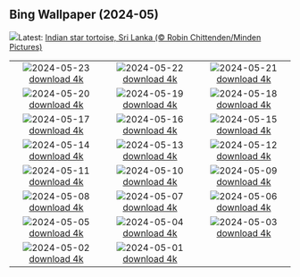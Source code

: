 ## Bing Wallpaper (2024-05)
![](https://www.bing.com/th?id=OHR.IndianStarTortoise_EN-CA4291882907_UHD.jpg&w=1000)Latest: [Indian star tortoise, Sri Lanka (© Robin Chittenden/Minden Pictures)](https://www.bing.com/th?id=OHR.IndianStarTortoise_EN-CA4291882907_UHD.jpg)

|      |      |      |
| :----: | :----: | :----: |
|![](https://www.bing.com/th?id=OHR.SnowGumTasmania_EN-CA3820234055_UHD.jpg&pid=hp&w=384&h=216&rs=1&c=4)2024-05-23 [download 4k](https://www.bing.com/th?id=OHR.SnowGumTasmania_EN-CA3820234055_UHD.jpg)|![](https://www.bing.com/th?id=OHR.MalaysiaTea_EN-CA2918348578_UHD.jpg&pid=hp&w=384&h=216&rs=1&c=4)2024-05-22 [download 4k](https://www.bing.com/th?id=OHR.MalaysiaTea_EN-CA2918348578_UHD.jpg)|![](https://www.bing.com/th?id=OHR.OttawaParliamentHill_EN-CA0974893499_UHD.jpg&pid=hp&w=384&h=216&rs=1&c=4)2024-05-21 [download 4k](https://www.bing.com/th?id=OHR.OttawaParliamentHill_EN-CA0974893499_UHD.jpg)|
|![](https://www.bing.com/th?id=OHR.VernazzaItaly_EN-CA4571085041_UHD.jpg&pid=hp&w=384&h=216&rs=1&c=4)2024-05-20 [download 4k](https://www.bing.com/th?id=OHR.VernazzaItaly_EN-CA4571085041_UHD.jpg)|![](https://www.bing.com/th?id=OHR.MuseumWhale_EN-CA4260843358_UHD.jpg&pid=hp&w=384&h=216&rs=1&c=4)2024-05-19 [download 4k](https://www.bing.com/th?id=OHR.MuseumWhale_EN-CA4260843358_UHD.jpg)|![](https://www.bing.com/th?id=OHR.TarangireElephants_EN-CA3710985340_UHD.jpg&pid=hp&w=384&h=216&rs=1&c=4)2024-05-18 [download 4k](https://www.bing.com/th?id=OHR.TarangireElephants_EN-CA3710985340_UHD.jpg)|
|![](https://www.bing.com/th?id=OHR.DayOfLight_EN-CA8566531785_UHD.jpg&pid=hp&w=384&h=216&rs=1&c=4)2024-05-17 [download 4k](https://www.bing.com/th?id=OHR.DayOfLight_EN-CA8566531785_UHD.jpg)|![](https://www.bing.com/th?id=OHR.BlueCityIndia_EN-CA8486097428_UHD.jpg&pid=hp&w=384&h=216&rs=1&c=4)2024-05-16 [download 4k](https://www.bing.com/th?id=OHR.BlueCityIndia_EN-CA8486097428_UHD.jpg)|![](https://www.bing.com/th?id=OHR.CarlsbadNP_EN-CA8275462629_UHD.jpg&pid=hp&w=384&h=216&rs=1&c=4)2024-05-15 [download 4k](https://www.bing.com/th?id=OHR.CarlsbadNP_EN-CA8275462629_UHD.jpg)|
|![](https://www.bing.com/th?id=OHR.NamibiaCanyon_EN-CA8189857469_UHD.jpg&pid=hp&w=384&h=216&rs=1&c=4)2024-05-14 [download 4k](https://www.bing.com/th?id=OHR.NamibiaCanyon_EN-CA8189857469_UHD.jpg)|![](https://www.bing.com/th?id=OHR.GuanacoMother_EN-CA8019143520_UHD.jpg&pid=hp&w=384&h=216&rs=1&c=4)2024-05-13 [download 4k](https://www.bing.com/th?id=OHR.GuanacoMother_EN-CA8019143520_UHD.jpg)|![](https://www.bing.com/th?id=OHR.TexasIndigoBunting_EN-CA7787624714_UHD.jpg&pid=hp&w=384&h=216&rs=1&c=4)2024-05-12 [download 4k](https://www.bing.com/th?id=OHR.TexasIndigoBunting_EN-CA7787624714_UHD.jpg)|
|![](https://www.bing.com/th?id=OHR.OttawaTulipFest_EN-CA7422962019_UHD.jpg&pid=hp&w=384&h=216&rs=1&c=4)2024-05-11 [download 4k](https://www.bing.com/th?id=OHR.OttawaTulipFest_EN-CA7422962019_UHD.jpg)|![](https://www.bing.com/th?id=OHR.MisoolRajaAmpat_EN-CA9137654877_UHD.jpg&pid=hp&w=384&h=216&rs=1&c=4)2024-05-10 [download 4k](https://www.bing.com/th?id=OHR.MisoolRajaAmpat_EN-CA9137654877_UHD.jpg)|![](https://www.bing.com/th?id=OHR.PortMarseille_EN-CA7163664407_UHD.jpg&pid=hp&w=384&h=216&rs=1&c=4)2024-05-09 [download 4k](https://www.bing.com/th?id=OHR.PortMarseille_EN-CA7163664407_UHD.jpg)|
|![](https://www.bing.com/th?id=OHR.LittleDuckling_EN-CA7068019573_UHD.jpg&pid=hp&w=384&h=216&rs=1&c=4)2024-05-08 [download 4k](https://www.bing.com/th?id=OHR.LittleDuckling_EN-CA7068019573_UHD.jpg)|![](https://www.bing.com/th?id=OHR.TheRoachesPeakDistrict_EN-CA6826651517_UHD.jpg&pid=hp&w=384&h=216&rs=1&c=4)2024-05-07 [download 4k](https://www.bing.com/th?id=OHR.TheRoachesPeakDistrict_EN-CA6826651517_UHD.jpg)|![](https://www.bing.com/th?id=OHR.KalalochTree_EN-CA6384901158_UHD.jpg&pid=hp&w=384&h=216&rs=1&c=4)2024-05-06 [download 4k](https://www.bing.com/th?id=OHR.KalalochTree_EN-CA6384901158_UHD.jpg)|
|![](https://www.bing.com/th?id=OHR.JediMonastery_EN-CA6236895858_UHD.jpg&pid=hp&w=384&h=216&rs=1&c=4)2024-05-05 [download 4k](https://www.bing.com/th?id=OHR.JediMonastery_EN-CA6236895858_UHD.jpg)|![](https://www.bing.com/th?id=OHR.SonoranSpring_EN-CA6106582512_UHD.jpg&pid=hp&w=384&h=216&rs=1&c=4)2024-05-04 [download 4k](https://www.bing.com/th?id=OHR.SonoranSpring_EN-CA6106582512_UHD.jpg)|![](https://www.bing.com/th?id=OHR.CratersOfTheMoon_EN-CA2219988525_UHD.jpg&pid=hp&w=384&h=216&rs=1&c=4)2024-05-03 [download 4k](https://www.bing.com/th?id=OHR.CratersOfTheMoon_EN-CA2219988525_UHD.jpg)|
|![](https://www.bing.com/th?id=OHR.HawaiianLei_EN-CA1761631119_UHD.jpg&pid=hp&w=384&h=216&rs=1&c=4)2024-05-02 [download 4k](https://www.bing.com/th?id=OHR.HawaiianLei_EN-CA1761631119_UHD.jpg)|![](https://www.bing.com/th?id=OHR.CheetahRain_EN-CA1487637998_UHD.jpg&pid=hp&w=384&h=216&rs=1&c=4)2024-05-01 [download 4k](https://www.bing.com/th?id=OHR.CheetahRain_EN-CA1487637998_UHD.jpg)|